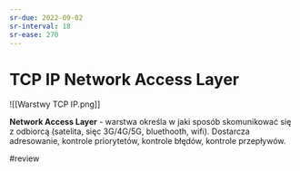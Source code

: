 ```yaml
---
sr-due: 2022-09-02
sr-interval: 18
sr-ease: 270
---
```


# TCP IP Network Access Layer

![[Warstwy TCP IP.png]]

**Network Access Layer** - warstwa określa w jaki sposób skomunikować się z odbiorcą (satelita, sięc 3G/4G/5G, bluethooth, wifi). Dostarcza adresowanie, kontrole priorytetów, kontrole błędów, kontrole przepływów.

#review